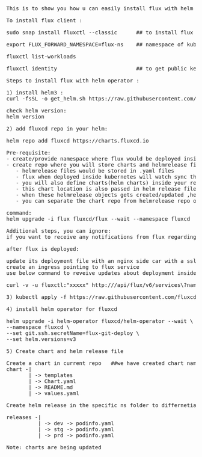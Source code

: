 <pre>
This is to show you how u can easily install flux with helm operator and use it for GitOps. Steps are taken from official Flux Documentation with added explaination of few steps which I found a bit difficult from the official documentation.This document is only for linux users.

To install flux client :

sudo snap install fluxctl --classic      ## to install flux on linux

export FLUX_FORWARD_NAMESPACE=flux-ns    ## namespace of kube cluster where flux is delpoyed
 
fluxctl list-workloads 
 
fluxctl identity                         ## to get public key of flux ,to put through in repo

Steps to install flux with helm operator :

1) install helm3 :
curl -fsSL -o get_helm.sh https://raw.githubusercontent.com/helm/helm/master/scripts/get-helm-3 && chmod 700 get_helm.sh &&./get_helm.sh
 
check helm version:
helm version

2) add fluxcd repo in your helm:

helm repo add fluxcd https://charts.fluxcd.io

Pre-requisite:
- create/provide namespace where flux would be deployed inside kube cluster
- create repo where you will store charts and helmrelease files 
   - helmrelease files would be stored in .yaml files 
   - flux when deployed inside kubernetes will watch sync these helmrelease in your repo, inside kube cluster and create/update these helmrelease objects 
   - you will also define charts(helm charts) inside your repo
   - this chart location is also passed in helm release files 
   - when these helmrelease objects gets created/updated ,helm opertor syncs this changes and try to update objects defined in those helm releases by passing their values in chart defined in those helm release itself
   - you can separate the chart repo from helmrelease repo or you can store both in same repo 

command: 
helm upgrade -i flux fluxcd/flux --wait --namespace fluxcd  --set git.url=git@github.com:ranvijay12/fluxcd-helm-operator.git     

Additional steps, you can ignore: 
if you want to receive any notifications from flux regarding your deployment, you can follow below steps:
 
after flux is deployed:
 
update its deployment file with an nginx side car with a ssl cert(note ssl cert is needed to secure flux) 
create an ingress pointing to flux service
use below command to reveive updates about deployment inside a namespace where flux is deployed 
 
curl -v -u fluxctl:"xxxxx" http://<domain-name-assigned-to-nginx-container>/api/flux/v6/services\?namespace\=test | jq '.[] | select(.ID=="test-env:deployment/deployment-name")'

3) kubectl apply -f https://raw.githubusercontent.com/fluxcd/helm-operator/1.1.0/deploy/crds.yaml

4) install helm operator for fluxcd

helm upgrade -i helm-operator fluxcd/helm-operator --wait \
--namespace fluxcd \
--set git.ssh.secretName=flux-git-deploy \
--set helm.versions=v3

5) Create chart and helm release file 

Create a chart in current repo   ##we have created chart named <b> webservice </b> in this repo
chart -|
       | -> templates
       | -> Chart.yaml
       | -> README.md
       | -> values.yaml
       
Create helm release in the specific ns folder to differnetiate release for every ns

releases -|
          | -> dev -> podinfo.yaml
          | -> stg -> podinfo.yaml
          | -> prd -> podinfo.yaml

Note: charts are being updated 
</pre>






